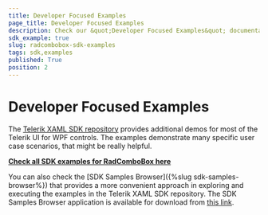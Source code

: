 ```yaml
---
title: Developer Focused Examples
page_title: Developer Focused Examples
description: Check our &quot;Developer Focused Examples&quot; documentation article for the RadComboBox {{ site.framework_name }} control.
sdk_example: true
slug: radcombobox-sdk-examples
tags: sdk,examples
published: True
position: 2
---
```


# Developer Focused Examples

The [Telerik XAML SDK repository](https://github.com/telerik/xaml-sdk/tree/master/) provides additional demos for most of the Telerik UI for WPF controls. The examples demonstrate many specific user case scenarios, that might be really helpful. 

__[Check all SDK examples for RadComboBox here](https://github.com/telerik/xaml-sdk/tree/master/ComboBox)__

You can also check the [SDK Samples Browser]({%slug sdk-samples-browser%}) that provides a more convenient approach in exploring and executing the examples in the Telerik XAML SDK repository. The SDK Samples Browser application is available for download from [this link](https://demos.telerik.com/xaml-sdkbrowser/).
